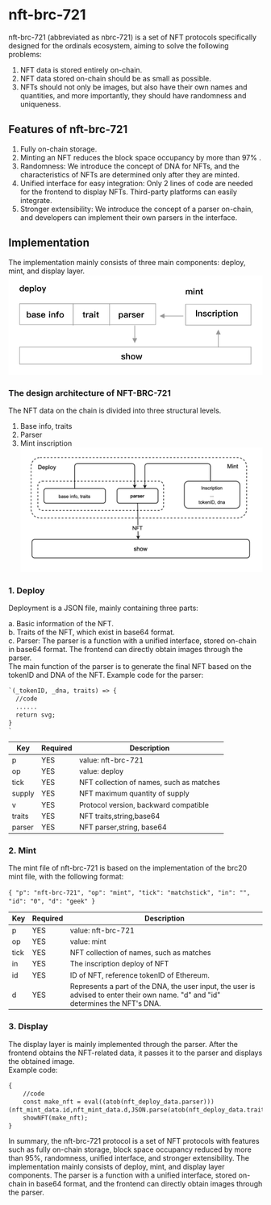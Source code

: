 # nft-brc-721

nft-brc-721 (abbreviated as nbrc-721) is a set of NFT protocols specifically designed for the ordinals ecosystem, aiming to solve the following problems:

1. NFT data is stored entirely on-chain.
2. NFT data stored on-chain should be as small as possible.
3. NFTs should not only be images, but also have their own names and quantities, and more importantly, they should have randomness and uniqueness.

## Features of nft-brc-721

1. Fully on-chain storage.
2. Minting an NFT reduces the block space occupancy by more than 97% .
3. Randomness: We introduce the concept of DNA for NFTs, and the characteristics of NFTs are determined only after they are minted.
4. Unified interface for easy integration: Only 2 lines of code are needed for the frontend to display NFTs. Third-party platforms can easily integrate.
5. Stronger extensibility: We introduce the concept of a parser on-chain, and developers can implement their own parsers in the interface.

## Implementation

The implementation mainly consists of three main components: deploy, mint, and display layer.
![NFT-BRC-721](./images/nbrc-721.png "NFT-BRC-721")


### The design architecture of NFT-BRC-721
The NFT data on the chain is divided into three structural levels.
1. Base info, traits  
2. Parser
3. Mint inscription
![NFT-BRC-721](./images/structure.png "NFT-BRC-721")


### 1. Deploy

Deployment is a JSON file, mainly containing three parts:

   a. Basic information of the NFT.  
   b. Traits of the NFT, which exist in base64 format.  
   c. Parser: The parser is a function with a unified interface, stored on-chain in base64 format. The frontend can directly obtain images through the parser.  
   The main function of the parser is to generate the final NFT based on the tokenID and DNA of the NFT. Example code for the parser:  
    
    `(_tokenID, _dna, traits) => {  
      //code  
      ......  
      return svg;  
    }
    `

| Key         | Required | Description                                                  |
| ----------- | -------- | ------------------------------------------------------------ |
| p           | YES      | value: nft-brc-721 |
| op          | YES      | value: deploy |
| tick        | YES      | NFT collection of names, such as matches |
| supply      | YES      | NFT maximum quantity of supply |
| v           | YES      | Protocol version, backward compatible |
| traits      | YES      | NFT traits,string,base64 |
| parser      | YES      | NFT parser,string, base64 |



### 2. Mint

The mint file of nft-brc-721 is based on the implementation of the brc20 mint file, with the following format:

`{
"p": "nft-brc-721",
"op": "mint",
"tick": "matchstick",
"in": "",
"id": "0",
"d": "geek"
}`  

| Key         | Required | Description                                                  |
| ----------- | -------- | ------------------------------------------------------------ |
| p           | YES      | value: nft-brc-721 |
| op          | YES      | value: mint |
| tick        | YES      | NFT collection of names, such as matches |
| in          | YES      | The inscription deploy of NFT |
| id          | YES      | ID of NFT, reference tokenID of Ethereum. |
| d           | YES      | Represents a part of the DNA, the user input, the user is advised to enter their own name. "d" and "id" determines the NFT's DNA. |


### 3. Display

The display layer is mainly implemented through the parser. After the frontend obtains the NFT-related data, it passes it to the parser and displays the obtained image.  
Example code:  
```
{  
    //code  
    const make_nft = eval((atob(nft_deploy_data.parser)))(nft_mint_data.id,nft_mint_data.d,JSON.parse(atob(nft_deploy_data.traits)));
    showNFT(make_nft);
}  
```  
  
  
In summary, the nft-brc-721 protocol is a set of NFT protocols with features such as fully on-chain storage, block space occupancy reduced by more than 95%, randomness, unified interface, and stronger extensibility. The implementation mainly consists of deploy, mint, and display layer components. The parser is a function with a unified interface, stored on-chain in base64 format, and the frontend can directly obtain images through the parser.
